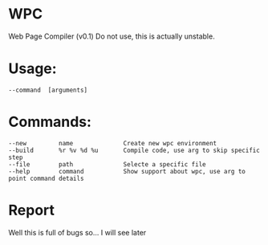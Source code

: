 # WPC
Web Page Compiler (v0.1)
Do not use, this is actually unstable.

# Usage:
    --command  [arguments]

# Commands:
    --new         name              Create new wpc environment
    --build       %r %v %d %u       Compile code, use arg to skip specific step
    --file        path              Selecte a specific file
    --help        command           Show support about wpc, use arg to point command details

# Report
Well this is full of bugs so... I will see later
